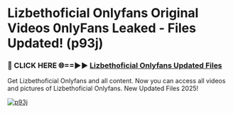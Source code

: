 # Lizbethoficial Onlyfans Original Videos 0nlyFans Leaked - Files Updated! (p93j)

<h3>🔴 CLICK HERE 🌐==►► <a href="https://tinyurl.com/ehrbuxhb" rel="nofollow">Lizbethoficial Onlyfans Updated Files</a></h3>

Get Lizbethoficial Onlyfans and all content. Now you can access all videos and pictures of Lizbethoficial Onlyfans. New Updated Files 2025!

[![p93j](https://i.imgur.com/lVYEuWS.gif)](https://tinyurl.com/ehrbuxhb)
